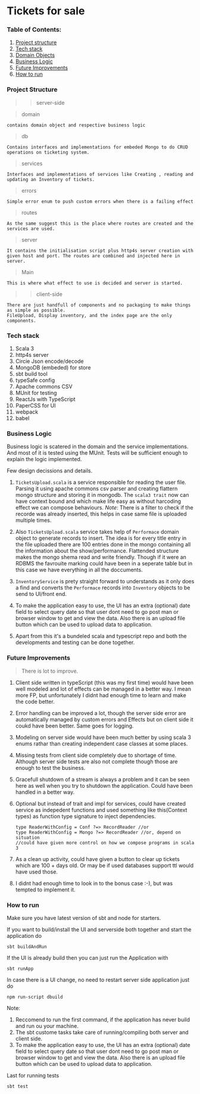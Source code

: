 # Tickets for sale

### Table of Contents:
1.  [Project structure](#project-structure)
2.  [Tech stack](#tech-stack)
3.  [Domain Objects](#domain-objects)
4.  [Business Logic](#business-logic)
5.  [Future Improvements](#future-improvements)
6.  [How to run](#hot-to-run)



### Project Structure

>> server-side
    
> domain
``` 
contains domain object and respective business logic
```
> db
```
Contains interfaces and implementations for embeded Mongo to do CRUD operations on ticketing system.
```
> services
```
Interfaces and implementations of services like Creating , reading and updating an Inventory of tickets.
```
> errors
```
Simple error enum to push custom errors when there is a failing effect
```
> routes
```
As the same suggest this is the place where routes are created and the services are used.
```
> server
```
It contains the initialisation script plus http4s server creation with given host and port. The routes are combined and injected here in server.
```
> Main
```
This is where what effect to use is decided and server is started.
```

>> client-side

```
There are just handfull of components and no packaging to make things as simple as possible.
FileUpload, Display inventory, and the index page are the only components.
```

### Tech stack

1. Scala 3
2. http4s server
3. Circie Json encode/decode
4. MongoDB (embeded) for store
5. sbt build tool
6. typeSafe config
7. Apache commons CSV
8. MUnit for testing
10. ReactJs with TypeScript
11. PaperCSS for UI
12. webpack 
11. babel

### Business Logic

Business logic is scatered in the domain and the service implementations. And most of it is tested using the MUnit. Tests will be sufficient enough to explain the logic implemented.

Few design decissions and details.

1. `TicketsUpload.scala` is a service responsible for reading the user file. Parsing it using apache commons csv parser and creating flattern mongo structure and storing it in mongodb. The `scala3 trait` now can have context bound and which make life easy as without harcoding effect we can compose behaviours. *Note*: There is a filter to check if the recorde was already inserted, this helps in case same file is uploaded multiple times.

2. Also `TicketsUpload.scala` service takes help of `Performace` domain object to generate records to insert. The idea is for every title entry in the file uploaded there are 100 entries done in the mongo containing all the information about the show/performance. Flattended structure makes the mongo shema read and write friendly. Though if it were an RDBMS the favrouite marking could have been in a seperate table but in this case we have everything in all the doccuments.

3. `InventoryService` is prety straight forward to understands as it only does a find and converts the `Performace` records into `Inventory` objects to be send to UI/front end.

4. To make the application easy to use, the UI has an extra (optional) date field to select query date so that user dont need to go post man or browser window to get and view the data. Also there is an upload file button which can be used to upload data to application.

5. Apart from this it's a bundeled scala and typescript repo and both the developments and testing can be done together.



### Future Improvements
> There is lot to improve.

1. Client side written in typeScript (this was my first time) would have been well modeled and lot of effects can be managed in a better way. I mean more FP, but unfortunately I didnt had enough time to learn and make the code better.

2. Error handling can be improved a lot, though the server side error are automatically managed by custom errors and Effects but on client side it coukd have been better. Same goes for logging.

3. Modeling on server side would have been much better by using scala 3 enums rathar than creating independent case classes at some places.

4. Missing tests from client side completely due to shortage of time. Although server side tests are also not complete though those are enough to test the business.

5. Gracefull shutdown of a stream is always a problem and it can be seen here as well when you try to shutdown the application. Could have been handled in a better way.

6. Optional but instead of trait and impl for services, could have created service as indepedent functions and used something like this(Context types) as function type signature to inject dependencies.
    ```
    type ReaderWithConfig = Conf ?=> RecordReader //or
    type ReaderWithConfig = Mongo ?=> RecordReader //or, depend on situation
    //could have given more control on how we compose programs in scala 3
    ```

7. As a clean up activity, could have given a button to clear up tickets which are 100 + days old. Or may be if used databases support ttl would have used those.

8. I didnt had enough time to look in to the bonus case :-), but was tempted to implement it.

### How to run

Make sure you have latest version of sbt and node for starters.

If you want to build/install the UI and serverside both together and start the application do
```
sbt buildAndRun
```

If the UI is already build then you can just run the  Application with
```
sbt runApp
```

In case there is a UI change, no need to restart server side application just do 
```
npm run-script dbuild 
```


Note: 
1. Reccomend to run the first command, if the application has never build and run ou your machine.
2. The sbt custome tasks take care of running/compiling both server and client side.
3. To make the application easy to use, the UI has an extra (optional) date field to select query date so that user dont need to go post man or browser window to get and view the data. Also there is an upload file button which can be used to upload data to application.

Last for running tests
```
sbt test
```

